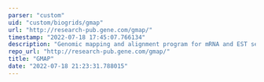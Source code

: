 ```yaml
---
parser: "custom"
uid: "custom/biogrids/gmap"
url: "http://research-pub.gene.com/gmap/"
timestamp: "2022-07-18 17:45:07.766134"
description: "Genomic mapping and alignment program for mRNA and EST sequences."
repo_url: "http://research-pub.gene.com/gmap/"
title: "GMAP"
date: "2022-07-18 21:23:31.788015"
---
```

